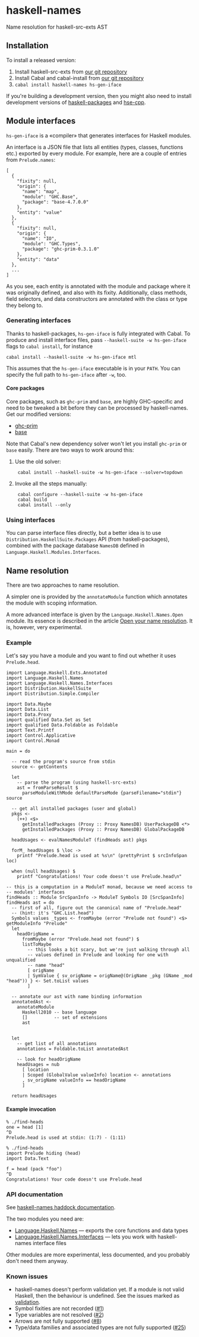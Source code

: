 haskell-names
=============

Name resolution for haskell-src-exts AST


Installation
------------

To install a released version:

1. Install haskell-src-exts from [our git repository][hse]
2. Install Cabal and cabal-install from [our git repository][cabal]
3. `cabal install haskell-names hs-gen-iface`

If you're building a development version, then you might also need to install
development versions of [haskell-packages][hp] and [hse-cpp][].

[cabal]: https://github.com/feuerbach/Cabal
[hse]: https://github.com/haskell-suite/haskell-src-exts
[hp]: https://github.com/haskell-suite/haskell-packages
[hse-cpp]: https://github.com/haskell-suite/hse-cpp

Module interfaces
-----------------

`hs-gen-iface` is a «compiler» that generates interfaces for Haskell modules.

An interface is a JSON file that lists all entities (types, classes, functions
etc.) exported by every module. For example, here are a couple of entries from
`Prelude.names`:

    [
      {
        "fixity": null,
        "origin": {
          "name": "map",
          "module": "GHC.Base",
          "package": "base-4.7.0.0"
        },
        "entity": "value"
      },
      {
        "fixity": null,
        "origin": {
          "name": "IO",
          "module": "GHC.Types",
          "package": "ghc-prim-0.3.1.0"
        },
        "entity": "data"
      },
      ...
    ]

As you see, each entity is annotated with the module and package where it was
originally defined, and also with its fixity. Additionally, class methods, field
selectors, and data constructors are annotated with the class or type they
belong to.

### Generating interfaces

Thanks to haskell-packages, `hs-gen-iface` is fully integrated with Cabal. To
produce and install interface files, pass `--haskell-suite -w hs-gen-iface` flags
to `cabal install`, for instance

    cabal install --haskell-suite -w hs-gen-iface mtl

This assumes that the `hs-gen-iface` executable is in your `PATH`. You can specify
the full path to `hs-gen-iface` after `-w`, too.

#### Core packages

Core packages, such as `ghc-prim` and `base`, are highly GHC-specific and need to
be tweaked a bit before they can be processed by haskell-names. Get our modified
versions:

* [ghc-prim](https://github.com/haskell-suite/ghc-prim)
* [base](https://github.com/haskell-suite/base)

Note that Cabal's new dependency solver won't let you install `ghc-prim`
or `base` easily. There are two ways to work around this:

1. Use the old solver:

        cabal install --haskell-suite -w hs-gen-iface --solver=topdown

2. Invoke all the steps manually:

        cabal configure --haskell-suite -w hs-gen-iface
        cabal build
        cabal install --only

### Using interfaces

You can parse interface files directly, but a better idea is to use
`Distribution.HaskellSuite.Packages` API (from haskell-packages), combined with
the package database `NamesDB` defined in `Language.Haskell.Modules.Interfaces`.

Name resolution
---------------

There are two approaches to name resolution.

A simpler one is provided by the `annotateModule` function which annotates the
module with scoping information.

A more advanced interface is given by the `Language.Haskell.Names.Open` module.
Its essence is described in the article [Open your name resolution][openrec].
It is, however, very experimental.

[openrec]: http://ro-che.info/articles/2013-03-04-open-name-resolution.html

### Example

Let's say you have a module and you want to find out whether it uses
`Prelude.head`.

    import Language.Haskell.Exts.Annotated
    import Language.Haskell.Names
    import Language.Haskell.Names.Interfaces
    import Distribution.HaskellSuite
    import Distribution.Simple.Compiler

    import Data.Maybe
    import Data.List
    import Data.Proxy
    import qualified Data.Set as Set
    import qualified Data.Foldable as Foldable
    import Text.Printf
    import Control.Applicative
    import Control.Monad

    main = do

      -- read the program's source from stdin
      source <- getContents

      let
        -- parse the program (using haskell-src-exts)
        ast = fromParseResult $
          parseModuleWithMode defaultParseMode {parseFilename="stdin"} source

      -- get all installed packages (user and global)
      pkgs <-
        (++) <$>
          getInstalledPackages (Proxy :: Proxy NamesDB) UserPackageDB <*>
          getInstalledPackages (Proxy :: Proxy NamesDB) GlobalPackageDB

      headUsages <- evalNamesModuleT (findHeads ast) pkgs

      forM_ headUsages $ \loc ->
        printf "Prelude.head is used at %s\n" (prettyPrint $ srcInfoSpan loc)

      when (null headUsages) $
        printf "Congratulations! Your code doesn't use Prelude.head\n"

    -- this is a computation in a ModuleT monad, because we need access to
    -- modules' interfaces
    findHeads :: Module SrcSpanInfo -> ModuleT Symbols IO [SrcSpanInfo]
    findHeads ast = do
      -- first of all, figure out the canonical name of "Prelude.head"
      -- (hint: it's "GHC.List.head")
      Symbols values _types <- fromMaybe (error "Prelude not found") <$> getModuleInfo "Prelude"
      let
        headOrigName =
          fromMaybe (error "Prelude.head not found") $
          listToMaybe
            -- this looks a bit scary, but we're just walking through all
            -- values defined in Prelude and looking for one with unqualified
            -- name "head"
            [ origName
            | SymValue { sv_origName = origName@(OrigName _pkg (GName _mod "head")) } <- Set.toList values
            ]
      
      -- annotate our ast with name binding information
      annotatedAst <-
        annotateModule
          Haskell2010 -- base language
          []          -- set of extensions
          ast

      
      let
        -- get list of all annotations
        annotations = Foldable.toList annotatedAst

        -- look for headOrigName
        headUsages = nub
          [ location
          | Scoped (GlobalValue valueInfo) location <- annotations 
          , sv_origName valueInfo == headOrigName
          ]

      return headUsages

#### Example invocation


    % ./find-heads 
    one = head [1]
    ^D
    Prelude.head is used at stdin: (1:7) - (1:11)

    % ./find-heads
    import Prelude hiding (head)
    import Data.Text

    f = head (pack "foo")
    ^D
    Congratulations! Your code doesn't use Prelude.head

### API documentation

See [haskell-names haddock documentation][doc-index].

The two modules you need are:

* [Language.Haskell.Names][] — exports the core functions and data types
* [Language.Haskell.Names.Interfaces][] — lets you work with haskell-names interface files

Other modules are more experimental, less documented, and you probably don't need
them anyway.

[doc-index]: http://haskell-suite.github.io/docs/haskell-names/
[Language.haskell.Names]: http://haskell-suite.github.io/docs/haskell-names/Language-Haskell-Names.html
[Language.Haskell.Names.Interfaces]: http://haskell-suite.github.io/docs/haskell-names/Language-Haskell-Names-Interfaces.html

### Known issues

* haskell-names doesn't perform validation yet. If a module is not valid
  Haskell, then the behaviour is undefined. See the issues marked as
  [validation][].
* Symbol fixities are not recorded ([#1][])
* Type variables are not resolved ([#2][])
* Arrows are not fully supported ([#8][])
* Type/data families and associated types are not fully supported ([#25][])

[#1]: https://github.com/haskell-suite/haskell-names/issues/1
[#2]: https://github.com/haskell-suite/haskell-names/issues/2
[#8]: https://github.com/haskell-suite/haskell-names/issues/8
[#25]: https://github.com/haskell-suite/haskell-names/issues/25
[validation]: https://github.com/haskell-suite/haskell-names/issues?labels=validation&page=1&state=open
